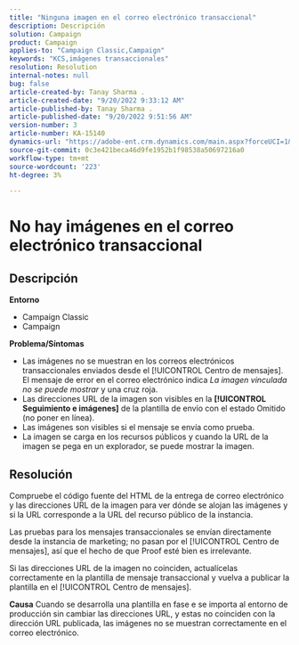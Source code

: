 ```yaml
---
title: "Ninguna imagen en el correo electrónico transaccional"
description: Descripción
solution: Campaign
product: Campaign
applies-to: "Campaign Classic,Campaign"
keywords: "KCS,imágenes transaccionales"
resolution: Resolution
internal-notes: null
bug: false
article-created-by: Tanay Sharma .
article-created-date: "9/20/2022 9:33:12 AM"
article-published-by: Tanay Sharma .
article-published-date: "9/20/2022 9:51:56 AM"
version-number: 3
article-number: KA-15140
dynamics-url: "https://adobe-ent.crm.dynamics.com/main.aspx?forceUCI=1&pagetype=entityrecord&etn=knowledgearticle&id=961ae13a-c738-ed11-9db1-002248086735"
source-git-commit: 0c3e421beca46d9fe1952b1f98538a50697216a0
workflow-type: tm+mt
source-wordcount: '223'
ht-degree: 3%

---
```


# No hay imágenes en el correo electrónico transaccional

## Descripción

<b>Entorno</b>
- Campaign Classic
- Campaign



<b>Problema/Síntomas</b>
- Las imágenes no se muestran en los correos electrónicos transaccionales enviados desde el [!UICONTROL Centro de mensajes]. El mensaje de error en el correo electrónico indica *La imagen vinculada no se puede mostrar* y una cruz roja.
- Las direcciones URL de la imagen son visibles en la <b>[!UICONTROL Seguimiento e imágenes]</b> de la plantilla de envío con el estado Omitido (no poner en línea).
- Las imágenes son visibles si el mensaje se envía como prueba.
- La imagen se carga en los recursos públicos y cuando la URL de la imagen se pega en un explorador, se puede mostrar la imagen.



## Resolución






Compruebe el código fuente del HTML de la entrega de correo electrónico y las direcciones URL de la imagen para ver dónde se alojan las imágenes y si la URL corresponde a la URL del recurso público de la instancia.



Las pruebas para los mensajes transaccionales se envían directamente desde la instancia de marketing; no pasan por el [!UICONTROL Centro de mensajes], así que el hecho de que Proof esté bien es irrelevante.



Si las direcciones URL de la imagen no coinciden, actualícelas correctamente en la plantilla de mensaje transaccional y vuelva a publicar la plantilla en el [!UICONTROL Centro de mensajes].


<b>Causa</b>
Cuando se desarrolla una plantilla en fase e se importa al entorno de producción sin cambiar las direcciones URL, y estas no coinciden con la dirección URL publicada, las imágenes no se muestran correctamente en el correo electrónico.




